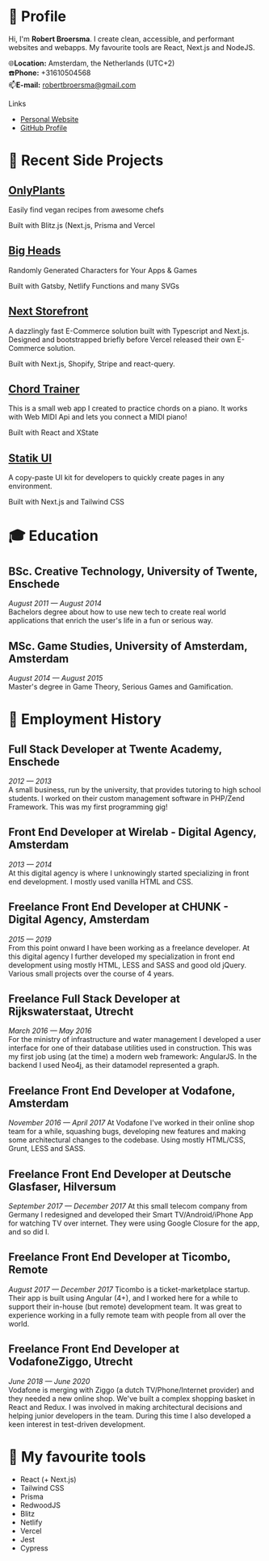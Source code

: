 # 👨 Profile

Hi, I'm **Robert Broersma**. I create clean, accessible, and performant websites and webapps. My favourite tools are React, Next.js and NodeJS.

🌐**Location:** Amsterdam, the Netherlands (UTC+2)\
☎️**Phone:** +31610504568\
📫**E-mail:** robertbroersma@gmail.com

Links

- [Personal Website](http://robertbroersma.com/)
- [GitHub Profile](https://github.com/RobertBroersma)

# 🚧 Recent Side Projects

## [OnlyPlants](https://onlyplants.app/)

Easily find vegan recipes from awesome chefs

Built with Blitz.js (Next.js, Prisma and Vercel

## [Big Heads](https://bigheads.io/)

Randomly Generated Characters for Your Apps & Games

Built with Gatsby, Netlify Functions and many SVGs

## [Next Storefront](https://github.com/RobertBroersma/next-storefront)

A dazzlingly fast E-Commerce solution built with Typescript and Next.js. Designed and bootstrapped briefly before Vercel released their own E-Commerce solution.

Built with Next.js, Shopify, Stripe and react-query.

## [Chord Trainer](https://chord-trainer.netlify.app/)

This is a small web app I created to practice chords on a piano.
It works with Web MIDI Api and lets you connect a MIDI piano!

Built with React and XState

## [Statik UI](https://statik.ly)

A copy-paste UI kit for developers to quickly create pages in any environment.

Built with Next.js and Tailwind CSS

# 🎓 Education

## BSc. Creative Technology, University of Twente, Enschede

_August 2011 — August 2014_\
Bachelors degree about how to use new tech to create real world
applications that enrich the user's life in a fun or serious way.

## MSc. Game Studies, University of Amsterdam, Amsterdam

_August 2014 — August 2015_\
Master's degree in Game Theory, Serious Games and Gamification.

# 💼 Employment History

## Full Stack Developer at Twente Academy, Enschede

_2012 — 2013_\
A small business, run by the university, that provides tutoring to high school
students. I worked on their custom management software in PHP/Zend
Framework.
This was my first programming gig!

## Front End Developer at Wirelab - Digital Agency, Amsterdam

_2013 — 2014_\
At this digital agency is where I unknowingly started specializing in front end
development. I mostly used vanilla HTML and CSS.

## Freelance Front End Developer at CHUNK - Digital Agency, Amsterdam

_2015 — 2019_\
From this point onward I have been working as a freelance developer.
At this digital agency I further developed my specialization in front end
development using mostly HTML, LESS and SASS and good old jQuery.
Various small projects over the course of 4 years.

## Freelance Full Stack Developer at Rijkswaterstaat, Utrecht

_March 2016 — May 2016_\
For the ministry of infrastructure and water management I developed a user
interface for one of their database utilities used in construction. This was
my first job using (at the time) a modern web framework: AngularJS. In the
backend I used Neo4j, as their datamodel represented a graph.

## Freelance Front End Developer at Vodafone, Amsterdam

_November 2016 — April 2017_
At Vodafone I've worked in their online shop team for a while, squashing
bugs, developing new features and making some architectural changes to
the codebase. Using mostly HTML/CSS, Grunt, LESS and SASS.

## Freelance Front End Developer at Deutsche Glasfaser, Hilversum

_September 2017 — December 2017_
At this small telecom company from Germany I redesigned and developed
their Smart TV/Android/iPhone App for watching TV over internet. They were
using Google Closure for the app, and so did I.

## Freelance Front End Developer at Ticombo, Remote

_August 2017 — December 2017_
Ticombo is a ticket-marketplace startup. Their app is built using Angular
(4+), and I worked here for a while to support their in-house (but remote) development team.
It was great to experience working in a fully remote team with people from
all over the world.

## Freelance Front End Developer at VodafoneZiggo, Utrecht

_June 2018 — June 2020_\
Vodafone is merging with Ziggo (a dutch
TV/Phone/Internet provider) and they needed a new online shop. We've built a complex shopping basket in React and Redux. I was involved in making architectural decisions and helping junior developers in the team. During this time I also developed a keen interest in test-driven development.

# 💯 My favourite tools

- React (+ Next.js)
- Tailwind CSS
- Prisma
- RedwoodJS
- Blitz
- Netlify
- Vercel
- Jest
- Cypress

